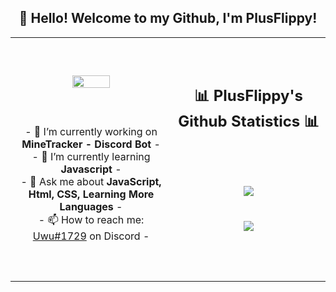<h2 align="center">👋 Hello! Welcome to my Github, I'm PlusFlippy!</h2>
<p align="center">
<table align="center">
   <tr>
      <td>
         <p align="center">    
         <img align="center" src="https://i.imgur.com/E029hYg.png" width="50%"/></a><br/>
         <br/><br/>
            <a href=""><img align="center" src="" alt=""/></a>
         <br/><br/>
         - 🔭 I’m currently working on <strong><a>MineTracker - Discord Bot</a></strong> -
         <br/>
         - 🌱 I’m currently learning <strong>Javascript</strong> -
         <br/>
         - 💬 Ask me about <strong>JavaScript, Html, CSS, Learning More Languages</strong> -
         <br/>
         - 📫 How to reach me: <a href="">Uwu#1729</a> on Discord -
         <br/>
      </td>
      <td>
      <br/><br/>
      <h2 align="center">📊 PlusFlippy's Github Statistics 📊 </h2>   
         <p align="center">
                      <br/><br/><br/> 
                         <img align="center" src="https://github-readme-stats.vercel.app/api?username=PlusFlippy&theme=radical&show_icons=true&hide_border=true" />
           <br/><br/><br/> 
             <img align="center" src="https://github-readme-stats.vercel.app/api/top-langs/?username=PlusFlippy&theme=radical&hide_border=true" />
         </p> 
             <br/><br/><br/> 
   </tr>
</table>
</p>
